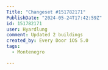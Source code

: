 ```yaml
---
Title: "Changeset #151782171"
PublishDate: "2024-05-24T17:42:59Z"
id: 151782171
user: Hyardlung
comment: Updated 2 buildings
created_by: Every Door iOS 5.0
tags:
  - Montenegro

---
```

